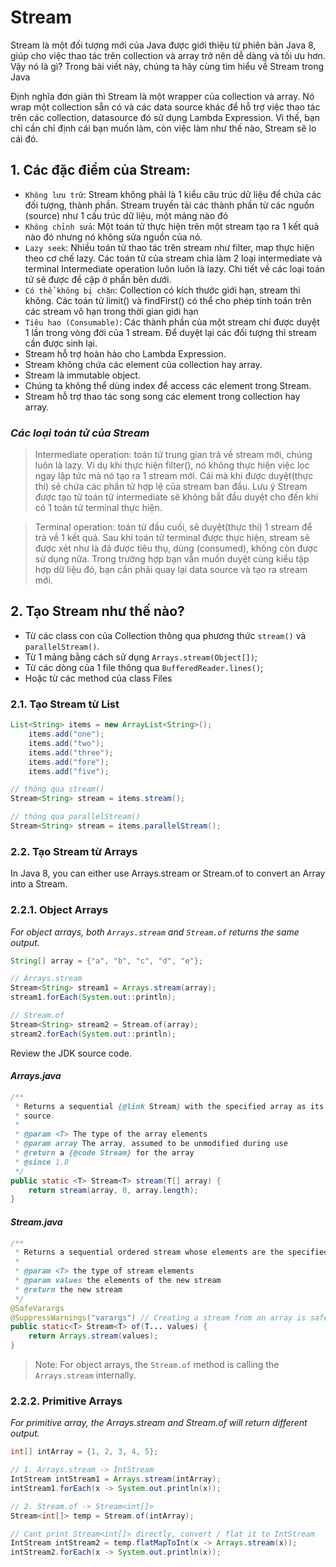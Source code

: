 # Stream

Stream là một đối tượng mới của Java được giới thiệu từ phiên bản Java 8, giúp cho việc thao tác trên collection và array trở nên dễ dàng và tối ưu hơn. Vậy nó là gì? Trong bài viết này, chúng ta hãy cùng tìm hiểu về Stream trong Java 

Định nghĩa đơn giản thì Stream là một wrapper của collection và array. Nó wrap một collection sẵn có và các data source khác để hỗ trợ việc thao tác trên các collection, datasource đó sử dụng Lambda Expression. Vì thế, bạn chỉ cần chỉ định cái bạn muốn làm, còn việc làm như thế nào, Stream sẽ lo cái đó.

## 1. Các đặc điểm của Stream:

- `Không lưu trữ`: Stream không phải là 1 kiểu câu trúc dữ liệu để chứa các đối tượng, thành phần. Stream truyền tải các thành phần từ các nguồn (source) như 1 cấu trúc dữ liệu, một mảng nào đó
- `Không chỉnh sửa`: Một toán tử thực hiện trên một stream tạo ra 1 kết quả nào đó nhưng nó không sửa nguồn của nó.
- `Lazy seek`: Nhiều toán tử thao tác trên stream như filter, map thực hiện theo cơ chế lazy. Các toán tử của stream chia làm 2 loại intermediate và terminal Intermediate operation luôn luôn là lazy. Chi tiết về các loại toán tử sẽ được đề cập ở phần bên dưới.
- `Có thể không bị chặn`: Collection có kích thước giới hạn, stream thì không. Các toán tử limit() và findFirst() có thể cho phép tính toán trên các stream vô hạn trong thời gian giới hạn
- `Tiêu hao (Consumable)`: Các thành phần của một stream chỉ được duyệt 1 lần trong vòng đời của 1 stream. Để duyệt lại các đối tượng thì stream cần được sinh lại.
- Stream hỗ trợ hoàn hảo cho Lambda Expression.
- Stream không chứa các element của collection hay array.
- Stream là immutable object.
- Chúng ta không thể dùng index để access các element trong Stream.
- Stream hỗ trợ thao tác song song các element trong collection hay array.

### *Các loại toán tử của Stream*
> Intermediate operation: toán tử trung gian trả về stream mới, chúng luôn là lazy. Ví dụ khi thực hiện filter(), nó không thực hiện việc lọc ngay lập tức mà nó tạo ra 1 stream mới. Cái mà khi được duyệt(thực thi) sẽ chứa các phần tử hợp lệ của stream ban đầu. Lưu ý Stream được tạo từ toán tử intermediate sẽ không bắt đầu duyệt cho đến khi có 1 toán tử terminal thực hiện.

> Terminal operation: toán tử đầu cuối, sẽ duyệt(thực thi) 1 stream để trả về 1 kết quả. Sau khi toán tử terminal được thực hiện, stream sẽ được xét như là đã được tiêu thụ, dùng (consumed), không còn được sử dụng nữa. Trong trường hợp bạn vẫn muốn duyệt cùng kiểu tập hợp dữ liệu đó, bạn cần phải quay lại data source và tạo ra stream mới.



## 2. Tạo Stream như thế nào?

- Từ các class con của Collection thông qua phương thức `stream()` và `parallelStream()`.
- Từ 1 mảng bằng cách sử dụng `Arrays.stream(Object[])`;
- Từ các dòng của 1 file thông qua `BufferedReader.lines()`;
- Hoặc từ các method của class Files

### 2.1. Tạo Stream từ List

```java
List<String> items = new ArrayList<String>();
    items.add("one");
    items.add("two");
    items.add("three");
    items.add("fore");
    items.add("five");

// thông qua stream()
Stream<String> stream = items.stream();

// thông qua parallelStream()
Stream<String> stream = items.parallelStream();
```

### 2.2. Tạo Stream từ Arrays

In Java 8, you can either use Arrays.stream or Stream.of to convert an Array into a Stream.

### 2.2.1. Object Arrays
*For object arrays, both `Arrays.stream` and `Stream.of` returns the same output.*
```java
String[] array = {"a", "b", "c", "d", "e"};

// Arrays.stream
Stream<String> stream1 = Arrays.stream(array);
stream1.forEach(System.out::println);

// Stream.of
Stream<String> stream2 = Stream.of(array);
stream2.forEach(System.out::println);
```
Review the JDK source code.
#### *Arrays.java*
```java
/**
 * Returns a sequential {@link Stream} with the specified array as its
 * source.
 *
 * @param <T> The type of the array elements
 * @param array The array, assumed to be unmodified during use
 * @return a {@code Stream} for the array
 * @since 1.8
 */
public static <T> Stream<T> stream(T[] array) {
    return stream(array, 0, array.length);
}
```
#### *Stream.java*
```java
/**
 * Returns a sequential ordered stream whose elements are the specified values.
 *
 * @param <T> the type of stream elements
 * @param values the elements of the new stream
 * @return the new stream
 */
@SafeVarargs
@SuppressWarnings("varargs") // Creating a stream from an array is safe
public static<T> Stream<T> of(T... values) {
    return Arrays.stream(values);
}
```
> Note: For object arrays, the `Stream.of` method is calling the `Arrays.stream` internally.

### 2.2.2. Primitive Arrays
*For primitive array, the Arrays.stream and Stream.of will return different output.*
```java
int[] intArray = {1, 2, 3, 4, 5};

// 1. Arrays.stream -> IntStream 
IntStream intStream1 = Arrays.stream(intArray);
intStream1.forEach(x -> System.out.println(x));

// 2. Stream.of -> Stream<int[]>
Stream<int[]> temp = Stream.of(intArray);

// Cant print Stream<int[]> directly, convert / flat it to IntStream 
IntStream intStream2 = temp.flatMapToInt(x -> Arrays.stream(x));
intStream2.forEach(x -> System.out.println(x));
```

